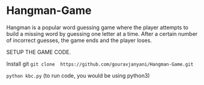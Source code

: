 # Hangman-Game
Hangman is a popular word guessing game where the player attempts to build a missing word by guessing one letter at a time. After a certain number of incorrect guesses, the game ends and the player loses.

SETUP THE GAME CODE.

Install git
``` git clone  https://github.com/gouravjanyani/Hangman-Game.git ```

``` python kbc.py ``` (to run code, you would be using python3)
